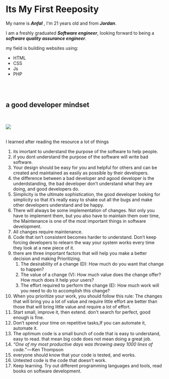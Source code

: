 # Its My First Reeposity

My name is ***Anfal*** , I'm 21 years old and from ***Jordan***.

I am a freshly graduated ***Software engineer***, looking forward to being a ***software quality assurance engineer***.

my field is building websites using:

* HTML
* CSS
* Js
* PHP

<br>

<br>

## a good developer mindset
<br>

![](https://th.bing.com/th/id/OIP.Z7mVDdV_FrCLtp3Ny2vKAQHaHa?w=196&h=196&c=7&r=0&o=5&dpr=1.3&pid=1.7)


<br>
I learned after reading the resource a lot of things

1. its imortant to understand the purpose of the software to help people.
1. if you dont understand the purpose of the software will write bad software.
1. Your design should be easy for you and helpful for others and can be created and maintained as easily as possible by their developers.
1. the difference between a bad developer and agood developer is the underdstanding, the bad developer don’t understand what they are doing, and good developers do.
1. Simplicity is the ultimate sophistication, the good developer looking for simplicity so that  it’s really easy to shake out all the bugs and make other developers understand and be happy.
1. There will always be some implementation of changes. Not only you have to implement them, but you also have to maintain them over time,
the Maintenance is one of the most important things in software development.
1. All changes require maintenance.
1. Code that isn’t consistent becomes harder to understand. Don’t keep forcing developers to relearn the way your system works every time they look at a new piece of it.
1. there are three important factors that will help you make a better decision and making Prioritizing.
    1. The desirability of a change (D): How much do you want that change to happen?
    1. The value of a change (V): How much value does the change offer? How much does it help your users?
    1. The effort required to perform the change (E): How much work will you need to do to accomplish this change?
1. When you prioritize your work, you should follow this rule:
The changes that will bring you a lot of value and require little effort are better than those that will bring little value and require a lot of effort.
1. Start small, improve it, then extend. don't search for perfect, good enough is fine.
1. Don’t spend your time on repetitive tasks,If you can automate it, automate it.
1. The optimum code is a small bunch of code that is easy to understand, easy to read. that mean big code does not mean  doing a great job.
1. *“One of my most productive days was throwing away 1000 lines of code.”* — Ken Thompson
1. everyone should know that your code is tested, and works.
1. Untested code is the code that doesn’t work.
1. Keep learning. Try out different programming languages and tools, read books on software development.
